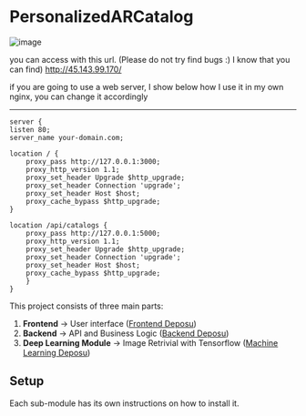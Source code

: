 # PersonalizedARCatalog

![image](https://github.com/user-attachments/assets/a1064176-f9e6-4dee-acd8-c82c13b28a9b)



you can access with this url. (Please do not try find bugs :) I know that you can find)
http://45.143.99.170/

if you are going to use a web server, I show below how I use it in my own nginx, you can change it accordingly

***
    server {
    listen 80;
    server_name your-domain.com;

    location / {
        proxy_pass http://127.0.0.1:3000; 
        proxy_http_version 1.1;
        proxy_set_header Upgrade $http_upgrade;
        proxy_set_header Connection 'upgrade';
        proxy_set_header Host $host;
        proxy_cache_bypass $http_upgrade;
    }

    location /api/catalogs {
        proxy_pass http://127.0.0.1:5000; 
        proxy_http_version 1.1;
        proxy_set_header Upgrade $http_upgrade;
        proxy_set_header Connection 'upgrade';
        proxy_set_header Host $host;
        proxy_cache_bypass $http_upgrade;
        }
    }


This project consists of three main parts:

1. **Frontend** → User interface ([Frontend Deposu](https://github.com/Berkayft/MoreThanYouSeeF))
2. **Backend** → API and Business Logic ([Backend Deposu](https://github.com/Berkayft/MoreThanYouSeeB))
3. **Deep Learning Module** → Image Retrivial with Tensorflow ([Machine Learning Deposu](https://github.com/Berkayft/flaskImageRetrivial))


## Setup
Each sub-module has its own instructions on how to install it.
